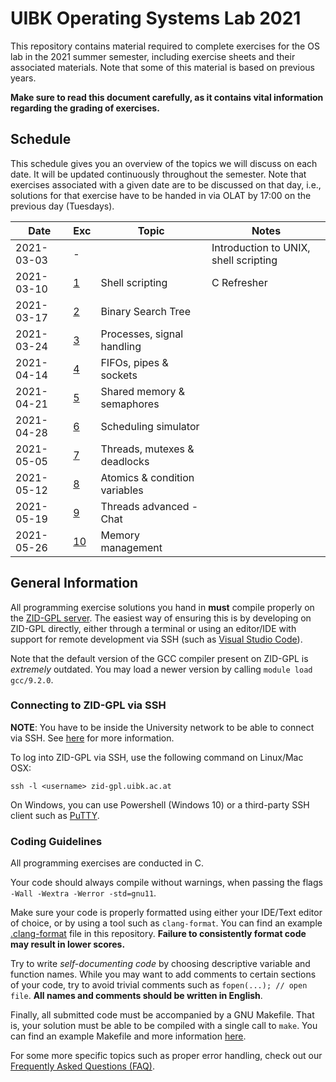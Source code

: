 # UIBK Operating Systems Lab 2021

This repository contains material required to complete exercises for the OS
lab in the 2021 summer semester, including exercise sheets and their
associated materials. Note that some of this material is based on previous
years.

**Make sure to read this document carefully, as it contains vital information
regarding the grading of exercises.**

## Schedule

This schedule gives you an overview of the topics we will discuss on each
date. It will be updated continuously throughout the semester. Note that
exercises associated with a given date are to be discussed on that day, i.e.,
solutions for that exercise have to be handed in via OLAT by 17:00 on the
previous day (Tuesdays).

| Date       | Exc              | Topic                         | Notes                                 |
| ---------- | ---------------- | ----------------------------- | ------------------------------------- |
| 2021-03-03 | -                |                               | Introduction to UNIX, shell scripting |
| 2021-03-10 | [1](exercise01)  | Shell scripting               | C Refresher                           |
| 2021-03-17 | [2](exercise02)  | Binary Search Tree            |                                       |
| 2021-03-24 | [3](exercise03)  | Processes, signal handling    |                                       |
| 2021-04-14 | [4](exercise04)  | FIFOs, pipes & sockets        |                                       |
| 2021-04-21 | [5](exercise05)  | Shared memory & semaphores    |                                       |
| 2021-04-28 | [6](exercise06)  | Scheduling simulator          |                                       |
| 2021-05-05 | [7](exercise07)  | Threads, mutexes & deadlocks  |                                       |
| 2021-05-12 | [8](exercise08)  | Atomics & condition variables |                                       |
| 2021-05-19 | [9](exercise09)  | Threads advanced - Chat       |                                       |
| 2021-05-26 | [10](exercise10) | Memory management             |                                       |

## General Information

All programming exercise solutions you hand in **must** compile properly on
the [ZID-GPL server](https://www.uibk.ac.at/zid/systeme/linux/lpccs_4/benutzeranleitung_zid-gpl.html).
The easiest way of ensuring this is by developing on ZID-GPL directly, either
through a terminal or using an editor/IDE with support for remote development
via SSH (such as [Visual Studio
Code](https://code.visualstudio.com/docs/remote/ssh)).

Note that the default version of the GCC compiler present on ZID-GPL is
_extremely_ outdated. You may load a newer version by calling `module load gcc/9.2.0`.

### Connecting to ZID-GPL via SSH

**NOTE**: You have to be inside the University network to be able to connect
via SSH. See [here](https://www.uibk.ac.at/zid/netz-komm/vpn/) for more
information.

To log into ZID-GPL via SSH, use the following command on Linux/Mac OSX:

`ssh -l <username> zid-gpl.uibk.ac.at`

On Windows, you can use Powershell (Windows 10) or a third-party SSH client
such as [PuTTY](https://www.putty.org/).

### Coding Guidelines

All programming exercises are conducted in C.

Your code should always compile without warnings, when passing the flags `-Wall -Wextra -Werror -std=gnu11`.

Make sure your code is properly
formatted using either your IDE/Text editor of choice, or by using a tool
such as `clang-format`. You can find an example
[.clang-format](.clang-format) file in this repository. **Failure to
consistently format code may result in lower scores.**

Try to write _self-documenting code_ by choosing descriptive variable and
function names. While you may want to add comments to certain sections of
your code, try to avoid trivial comments such as `fopen(...); // open file`.
**All names and comments should be written in English**.

Finally, all submitted code must be accompanied by a GNU Makefile. That
is, your solution must be able to be compiled with a single call to `make`.
You can find an example Makefile and more information
[here](example_makefile).

For some more specific topics such as proper error handling, check out our
[Frequently Asked Questions (FAQ)](FAQ.md).
